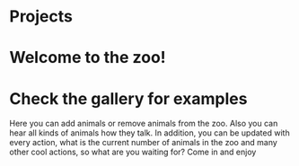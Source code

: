# Projects
# Welcome to the zoo!
# Check the gallery for examples

Here you can add animals or remove animals from the zoo. Also you can hear all kinds of animals how they talk. In addition, you can be updated with every action, what is the current number of animals in the zoo and many other cool actions, so what are you waiting for? Come in and enjoy

